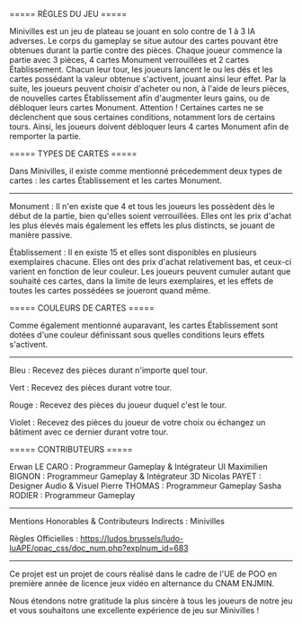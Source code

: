 ===== RÈGLES DU JEU =====

Minivilles est un jeu de plateau se jouant en solo contre de 1 à 3 IA adverses. Le corps du gameplay se situe autour des cartes pouvant être obtenues durant la partie contre des pièces. Chaque joueur commence la partie avec 3 pièces, 4 cartes Monument verrouillées et 2 cartes Établissement. Chacun leur tour, les joueurs lancent le ou les dés et les cartes possédant la valeur obtenue s'activent, jouant ainsi leur effet. Par la suite, les joueurs peuvent choisir d'acheter ou non, à l'aide de leurs pièces, de nouvelles cartes Établissement afin d'augmenter leurs gains, ou de débloquer leurs cartes Monument. Attention ! Certaines cartes ne se déclenchent que sous certaines conditions, notamment lors de certains tours. Ainsi, les joueurs doivent débloquer leurs 4 cartes Monument afin de remporter la partie.

===== TYPES DE CARTES =====

Dans Minivilles, il existe comme mentionné précedemment deux types de cartes : les cartes Établissement et les cartes Monument.

-----

Monument : Il n'en existe que 4 et tous les joueurs les possèdent dès le début de la partie, bien qu'elles soient verrouillées. Elles ont les prix d'achat les plus élevés mais également les effets les plus distincts, se jouant de manière passive.

Établissement : Il en existe 15 et elles sont disponibles en plusieurs exemplaires chacune. Elles ont des prix d'achat relativement bas, et ceux-ci varient en fonction de leur couleur. Les joueurs peuvent cumuler autant que souhaité ces cartes, dans la limite de leurs exemplaires, et les effets de toutes les cartes possédées se joueront quand même.

===== COULEURS DE CARTES =====

Comme également mentionné auparavant, les cartes Établissement sont dotées d'une couleur définissant sous quelles conditions leurs effets s'activent.

-----

Bleu : Recevez des pièces durant n'importe quel tour.

Vert : Recevez des pièces durant votre tour.

Rouge : Recevez des pièces du joueur duquel c'est le tour.

Violet : Recevez des pièces du joueur de votre choix ou échangez un bâtiment avec ce dernier durant votre tour.

===== CONTRIBUTEURS =====

Erwan LE CARO : Programmeur Gameplay & Intégrateur UI
Maximilien BIGNON : Programmeur Gameplay & Intégrateur 3D
Nicolas PAYET : Designer Audio & Visuel
Pierre THOMAS : Programmeur Gameplay
Sasha RODIER : Programmeur Gameplay

-----

Mentions Honorables & Contributeurs Indirects :
Minivilles

Règles Officielles :
https://ludos.brussels/ludo-luAPE/opac_css/doc_num.php?explnum_id=683

-----

Ce projet est un projet de cours réalisé dans le cadre de l'UE de POO en première année de licence jeux vidéo en alternance du CNAM ENJMIN.

Nous étendons notre gratitude la plus sincère à tous les joueurs de notre jeu et vous souhaitons une excellente expérience de jeu sur Minivilles !
